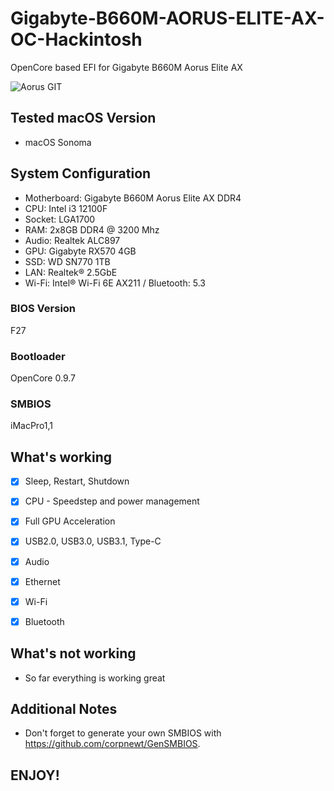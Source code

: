 # Gigabyte-B660M-AORUS-ELITE-AX-OC-Hackintosh

OpenCore based EFI for Gigabyte B660M Aorus Elite AX




![Aorus GIT](https://github.com/CloverLeafBG/Gigabyte-B660M-AORUS-ELITE-AX-OC-Hackintosh/assets/93620854/93332b8f-a93a-4a7d-89a3-9847c93da095)



## Tested macOS Version


- macOS Sonoma


## System Configuration


- Motherboard:  Gigabyte B660M Aorus Elite AX DDR4 
- CPU: Intel i3 12100F 
- Socket: LGA1700
- RAM: 2x8GB DDR4 @ 3200 Mhz
- Audio: Realtek ALC897
- GPU: Gigabyte RX570 4GB
- SSD: WD SN770 1TB
- LAN: Realtek® 2.5GbE
- Wi-Fi: Intel® Wi-Fi 6E AX211 / Bluetooth: 5.3

### BIOS Version

F27

 
### Bootloader

OpenCore 0.9.7


### SMBIOS

iMacPro1,1



## What's working

 - [x] Sleep, Restart, Shutdown
 
 - [x] CPU - Speedstep and power management

 - [x] Full GPU Acceleration
 
 - [x] USB2.0, USB3.0, USB3.1, Type-C
 
 - [x] Audio
 
 - [x] Ethernet

 - [x] Wi-Fi
       
 - [x] Bluetooth
 


## What's not working

- So far everything is working great




## Additional Notes


- Don't forget to generate your own SMBIOS with https://github.com/corpnewt/GenSMBIOS. 

## ENJOY!
